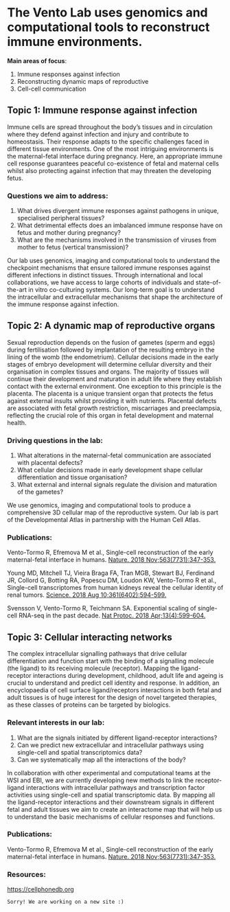 The Vento Lab uses genomics and computational tools to reconstruct immune environments. 
===
__Main areas of focus__:
1. Immune responses against infection 
2. Reconstructing dynamic maps of reproductive 
3. Cell-cell communication 


Topic 1: Immune response against infection
---
Immune cells are spread throughout the body’s tissues and in circulation where they defend against infection and injury and contribute to homeostasis. Their response adapts to the specific challenges faced in different tissue environments. 
One of the most intriguing environments is the maternal-fetal interface during pregnancy. Here, an appropriate immune cell response guarantees peaceful co-existence of fetal and maternal cells whilst also protecting against infection that may threaten the developing fetus. 

### Questions we aim to address:

1. What drives divergent immune responses against pathogens in unique, specialised peripheral tissues?
2. What detrimental effects does an imbalanced immune response have on fetus and mother during pregnancy?
3. What are the mechanisms involved in the transmission of viruses from mother to fetus (vertical transmission)?

Our lab uses genomics, imaging and computational tools to understand the checkpoint mechanisms that ensure tailored immune responses against different infections in distinct tissues. Through international and local collaborations, we have access to large cohorts of individuals and state-of-the-art in vitro co-culturing systems. Our long-term goal is to understand the intracellular and extracellular mechanisms that shape the architecture of the immune response against infection.


Topic 2: A dynamic map of reproductive organs
---
Sexual reproduction depends on the fusion of gametes (sperm and eggs) during fertilisation followed by implantation of the resulting embryo in the lining of the womb (the endometrium). Cellular decisions made in the early stages of embryo development will determine cellular diversity and their organisation in complex tissues and organs. The majority of tissues will continue their development and maturation in adult life where they establish contact with the external environment.  One exception to this principle is the placenta. The placenta is a unique transient organ that protects the fetus against external insults whilst providing it with nutrients. Placental defects are associated with fetal growth restriction, miscarriages and preeclampsia, reflecting the crucial role of this organ in fetal development and maternal health.    

### Driving questions in the lab:
1. What alterations in the maternal-fetal communication are associated with placental defects?
2. What cellular decisions made in early development shape cellular differentiation and tissue organisation?
3. What external and internal signals regulate the division and maturation of the gametes?

We use genomics, imaging and computational tools to produce a comprehensive 3D cellular map of the reproductive system.  Our lab is part of the Developmental Atlas in partnership with the Human Cell Atlas.

### Publications: 
Vento-Tormo R, Efremova M et al., Single-cell reconstruction of the early maternal-fetal interface in humans. [Nature. 2018 Nov;563(7731):347-353.](https://www.nature.com/articles/s41586-018-0698-6)

Young MD, Mitchell TJ, Vieira Braga FA, Tran MGB, Stewart BJ, Ferdinand JR, Collord G, Botting RA, Popescu DM, Loudon KW, Vento-Tormo R et al., Single-cell transcriptomes from human kidneys reveal the cellular identity of renal tumors. [Science. 2018 Aug 10;361(6402):594-599.](http://science.sciencemag.org/content/361/6402/594)

Svensson V, Vento-Tormo R, Teichmann SA. Exponential scaling of single-cell RNA-seq in the past decade. [Nat Protoc. 2018 Apr;13(4):599-604.](https://www.nature.com/articles/nprot.2017.149)


Topic 3: Cellular interacting networks
---
The complex intracellular signalling pathways that drive cellular differentiation and function start with the binding of a signalling molecule (the ligand) to its receiving molecule (receptor). Mapping the ligand-receptor interactions during development, childhood, adult life and ageing is crucial to understand and predict cell identity and response. In addition, an encyclopaedia of cell surface ligand/receptors interactions in both fetal and adult tissues is of huge interest for the design of novel targeted therapies, as these classes of proteins can be targeted by biologics.

### Relevant interests in our lab:
1. What are the signals initiated by different ligand-receptor interactions?
2. Can we predict new extracellular and intracellular pathways using single-cell and spatial transcriptomics data?
3. Can we systematically map all the interactions of the body?

In collaboration with other experimental and computational teams at the WSI and EBI, we are currently developing new methods to link the receptor-ligand interactions with intracellular pathways and transcription factor activities using single-cell and spatial transcriptomic data. By mapping all the ligand-receptor interactions and their downstream signals in different fetal and adult tissues we aim to create an interactome map that will help us to understand the basic mechanisms of cellular responses and functions.

### Publications: 
Vento-Tormo R, Efremova M et al., Single-cell reconstruction of the early maternal-fetal interface in humans. [Nature. 2018 Nov;563(7731):347-353.](https://www.nature.com/articles/s41586-018-0698-6)


### Resources: 
https://cellphonedb.org

`Sorry! We are working on a new site :)`

